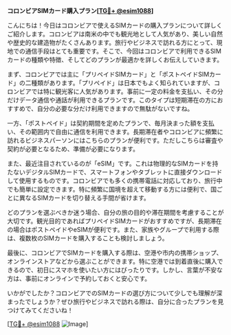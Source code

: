**コロンビアSIMカード購入プラン[[TG💪+ @esim1088](https://t.me/s/esim1088)]**

こんにちは！今日はコロンビアで使えるSIMカードの購入プランについて詳しくご紹介します。コロンビアは南米の中でも観光地として人気があり、美しい自然や歴史的な建造物がたくさんあります。旅行やビジネスで訪れる方にとって、現地での通信手段はとても重要です。そこで、今回はコロンビアで利用できるSIMカードの種類や特徴、そしてどのプランが最適かを詳しくお伝えしていきます。

まず、コロンビアでは主に「プリペイドSIMカード」と「ポストペイドSIMカード」の二種類があります。「プリペイド」は日本でもよく知られていますが、コロンビアでは特に観光客に人気があります。事前に一定の料金を支払い、その分だけデータ通信や通話が利用できるプランです。このタイプは短期滞在の方におすすめで、自分の必要な分だけ利用できますので無駄がないですね。

一方、「ポストペイド」は契約期間を定めたプランで、毎月決まった額を支払い、その範囲内で自由に通信を利用できます。長期滞在者やコロンビアに頻繁に訪れるビジネスパーソンにはこちらのプランが便利です。ただしこちらは審査や契約が必要となるため、準備が必要になります。

また、最近注目されているのが「eSIM」です。これは物理的なSIMカードを持たないデジタルSIMカードで、スマートフォンやタブレットに直接ダウンロードして使用するものです。コロンビアでも多くの携帯電話に対応しており、旅行中でも簡単に設定できます。特に頻繁に国境を超えて移動する方には便利で、国ごとに異なるSIMカードを切り替える手間が省けます。

どのプランを選ぶべきか迷う場合、自分の旅の目的や滞在期間を考慮することが大切です。観光目的であればプリペイドSIMカードがおすすめですが、長期滞在の場合はポストペイドやeSIMが便利です。また、家族やグループで利用する際は、複数枚のSIMカードを購入することも検討しましょう。

最後に、コロンビアでSIMカードを購入する際は、空港や市内の携帯ショップ、オンラインストアなどから選ぶことができます。特に空港では到着直後に購入できるので、初日にスマホを使いたい方にはぴったりです。しかし、言葉が不安な方は、事前にオンラインで予約しておくと安心です。

いかがでしたか？コロンビアでのSIMカードの選び方について少しでも理解が深まったでしょうか？ぜひ旅行やビジネスで訪れる際は、自分に合ったプランを見つけてみてくださいね！

[[TG💪+ @esim1088](https://t.me/s/esim1088) ![Image](https://i.postimg.cc/Y0z9fWf4/image.png)]